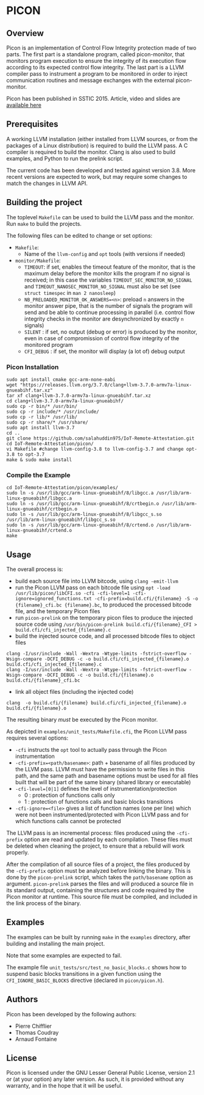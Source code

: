 # PICON

## Overview

Picon is an implementation of Control Flow Integrity protection made
of two parts. The first part is a standalone program, called
picon-monitor, that monitors program execution to ensure the integrity
of its execution flow according to its expected control flow
integrity. The last part is a LLVM compiler pass to instrument a
program to be monitored in order to inject communication routines and
message exchanges with the external picon-monitor.

Picon has been published in SSTIC 2015. Article, video and slides are
[available here](https://www.sstic.org/2015/presentation/control_flow_integrity_on_llvm_ir/)

## Prerequisites

A working LLVM installation (either installed from LLVM sources, or
from the packages of a Linux distribution) is required to build the
LLVM pass.  A C compiler is required to build the monitor.  Clang is
also used to build examples, and Python to run the prelink script.

The current code has been developed and tested against
version 3.8. More recent versions are expected to work, but may
require some changes to match the changes in LLVM API.

## Building the project

The toplevel `Makefile` can be used to build the LLVM pass and the
monitor.  Run `make` to build the projects.

The following files can be edited to change or set options:

* `Makefile`:
    * Name of the `llvm-config` and `opt` tools (with versions if
      needed)
* `monitor/Makefile`:
    * `TIMEOUT`: if set, enables the timeout feature of the monitor,
      that is the maximum delay before the monitor kills the program
      if no signal is received; in this case the variables
      `TIMEOUT_SEC_MONITOR_NO_SIGNAL` and
      `TIMEOUT_NANOSEC_MONITOR_NO_SIGNAL` must also be set (see
      `struct timespec` in `man 2 nanosleep`)
    * `NB_PRELOADED_MONITOR_OK_ANSWERS=<n>`: preload `n` answers in
      the monitor answer pipe, that is the number of signals the
      program will send and be able to continue processing in parallel
      (i.e. control flow integrity checks in the monitor are
      desynchronized by exactly `n` signals)
    * `SILENT` : if set, no output (debug or error) is produced by the
      monitor, even in case of compromission of control flow integrity
      of the monitored program
    * `CFI_DEBUG` : if set, the monitor will display (a lot of) debug
      output
### Picon Installation

```
sudo apt install cmake gcc-arm-none-eabi
wget "https://releases.llvm.org/3.7.0/clang+llvm-3.7.0-armv7a-linux-gnueabihf.tar.xz"
tar xf clang+llvm-3.7.0-armv7a-linux-gnueabihf.tar.xz
cd clang+llvm-3.7.0-armv7a-linux-gnueabihf/
sudo cp -r bin/* /usr/bin/
sudo cp -r include/* /usr/include/
sudo cp -r lib/* /usr/lib/
sudo cp -r share/* /usr/share/
sudo apt install llvm-3.7
cd ..
git clone https://github.com/salahuddin975/IoT-Remote-Attestation.git
cd IoT-Remote-Attestation/picon/
vi Makefile #change llvm-config-3.8 to llvm-config-3.7 and change opt-3.8 to opt-3.7
make & sudo make install
```

### Compile the Example

```
cd IoT-Remote-Attestation/picon/examples/
sudo ln -s /usr/lib/gcc/arm-linux-gnueabihf/8/libgcc.a /usr/lib/arm-linux-gnueabihf/libgcc.a
sudo ln -s /usr/lib/gcc/arm-linux-gnueabihf/8/crtbegin.o /usr/lib/arm-linux-gnueabihf/crtbegin.o
sudo ln -s /usr/lib/gcc/arm-linux-gnueabihf/8/libgcc_s.so /usr/lib/arm-linux-gnueabihf/libgcc_s.so
sudo ln -s /usr/lib/gcc/arm-linux-gnueabihf/8/crtend.o /usr/lib/arm-linux-gnueabihf/crtend.o
make
```

## Usage

The overall process is:

* build each source file into LLVM bitcode, using `clang -emit-llvm`
* run the Picon LLVM pass on each bitcode file using `opt -load /usr/lib/picon/libCFI.so -cfi -cfi-level=1 -cfi-ignore=ignored_functions.txt -cfi-prefix=build.cfi/{filename} -S -o {filename}_cfi.bc {filename}.bc`, to produced the
  processed bitcode file, and the temporary Picon files
* run `picon-prelink` on the temporary picon files to produce the
  injected source code using `/usr/bin/picon-prelink build.cfi/{filename}_CFI > build.cfi/cfi_injected_{filename}.c`
* build the injected source code, and all processed bitcode files to
  object files
  
```$xslt
clang -I/usr/include -Wall -Wextra -Wtype-limits -fstrict-overflow -Wsign-compare -DCFI_DEBUG -c -o build.cfi/cfi_injected_{filename}.o build.cfi/cfi_injected_{filename}.c
clang -I/usr/include -Wall -Wextra -Wtype-limits -fstrict-overflow -Wsign-compare -DCFI_DEBUG -c -o build.cfi/{filename}.o build.cfi/{filename}_cfi.bc
```

* link all object files (including the injected code)
```$xslt
clang  -o build.cfi/{filename} build.cfi/cfi_injected_{filename}.o build.cfi/{filename}.o
```



The resulting binary *must* be executed by the Picon monitor.

As depicted in `examples/unit_tests/Makefile.cfi`, the Picon LLVM pass
requires several options:

* `-cfi` instructs the `opt` tool to actually pass through the Picon
  instrumentation
* `-cfi-prefix=<path/basename>`: path + basename of all files produced
  by the LLVM pass. LLVM must have the permission to write files in this
  path, and the same path and basename options must be used for all
  files built that will be part of the same binary (shared library or
  executable)
* `-cfi-level=[0|1]` defines the level of instrumentation/protection
    * 0 : protection of functions calls only
    * 1 : protection of functions calls and basic blocks transitions
* `-cfi-ignore=<file>` gives a list of function names (one per line)
  which were not been instrumented/protected with Picon LLVM pass and
  for which functions calls cannot be protected

The LLVM pass is an incremental process: files produced using the
`-cfi-prefix` option are read and updated by each compilation. These
files must be deleted when cleaning the project, to ensure that a
rebuild will work properly.

After the compilation of all source files of a project, the files
produced by the `-cfi-prefix` option must be analyzed before linking the
binary. This is done by the `picon-prelink` script, which takes the
`path/basename` option as argument.
`picon-prelink` parses the files and will produced a source file in its
standard output, containing the structures and code required by the
Picon monitor at runtime. This source file must be compiled, and
included in the link process of the binary.


## Examples

The examples can be built by running `make` in the `examples`
directory, after building and installing the main project.

Note that some examples are expected to fail.

The example file `unit_tests/src/test_no_basic_blocks.c` shows how to
suspend basic blocks transitions in a given function using the
`CFI_IGNORE_BASIC_BLOCKS` directive (declared in `picon/picon.h`).

## Authors

Picon has been developed by the following authors:

* Pierre Chifflier
* Thomas Coudray
* Arnaud Fontaine

## License

Picon is licensed under the GNU Lesser General Public License,
version 2.1 or (at your option) any later version. As such, it is
provided without any warranty, and in the hope that it will be useful.

